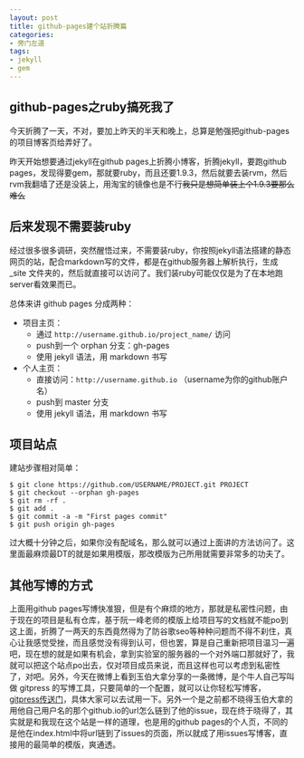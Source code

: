 ```yaml
---
layout: post
title: github-pages建个站折腾篇
categories:
- 旁门左道
tags:
- jekyll
- gem
---
```


## github-pages之ruby搞死我了

今天折腾了一天，不对，要加上昨天的半天和晚上，总算是勉强把github-pages的项目博客页给弄好了。

昨天开始想要通过jekyll在github pages上折腾小博客，折腾jekyll，要跑github pages，发现得要gem，那就要ruby，而且还要1.9.3，然后就要去装rvm，然后rvm我翻墙了还是没装上，用淘宝的镜像也是不行~~我只是想简单装上个1.9.3要那么难么~~

## 后来发现不需要装ruby

经过很多很多调研，突然醒悟过来，不需要装ruby，你按照jekyll语法搭建的静态网页的站，配合markdown写的文件，都是在github服务器上解析执行，生成 _site 文件夹的，然后就直接可以访问了。我们装ruby可能仅仅是为了在本地跑server看效果而已。

总体来讲 github pages 分成两种：

- 项目主页：
	+ 通过 `http://username.github.io/project_name/` 访问
	+ push到一个 orphan 分支：gh-pages
	+ 使用 jekyll 语法，用 markdown 书写
- 个人主页：
	+ 直接访问：`http://username.github.io` （username为你的github账户名）
	+ push到 master 分支
	+ 使用 jekyll 语法，用 markdown 书写

## 项目站点
建站步骤相对简单：

	$ git clone https://github.com/USERNAME/PROJECT.git PROJECT
	$ git checkout --orphan gh-pages
	$ git rm -rf .
	$ git add .
	$ git commit -a -m "First pages commit"
	$ git push origin gh-pages

过大概十分钟之后，如果你没有配域名，那么就可以通过上面讲的方法访问了。这里面最麻烦最DT的就是如果用模版，那改模版为己所用就需要非常多的功夫了。

## 其他写博的方式
上面用github pages写博快准狠，但是有个麻烦的地方，那就是私密性问题，由于现在的项目是私有仓库，基于阮一峰老师的模版上给项目写的文档就不能po到这上面，折腾了一两天的东西竟然得为了防谷歌seo等种种问题而不得不刹住，真心让我感觉受挫，而且感觉没有得到认可，但也罢，算是自己重新把项目温习一遍吧，现在想的就是如果有机会，拿到实验室的服务器的一个对外端口那就好了，我就可以把这个站点po出去，仅对项目成员来说，而且这样也可以考虑到私密性了，对吧。另外，今天在微博上看到玉伯大拿分享的一条微博，是个牛人自己写叫做 gitpress 的写博工具，只要简单的一个配置，就可以让你轻松写博客，[gitpress传送门](http://akira-cn.gitpress.org/~posts/2013-11-17-gitpress.org%20%E5%9F%BA%E4%BA%8Egithub%E7%9A%84%E6%87%92%E4%BA%BA%E5%8D%9A%E5%AE%A2%E7%B3%BB%E7%BB%9F.md)，具体大家可以去试用一下。另外一个是之前都不晓得玉伯大拿的用他自己用户名的那个github.io的url怎么链到了他的issue，现在终于晓得了，其实就是和我现在这个站是一样的道理，也是用的github pages的个人页，不同的是他在index.html中将url链到了issues的页面，所以就成了用issues写博客，直接用的最简单的模版，爽通透。